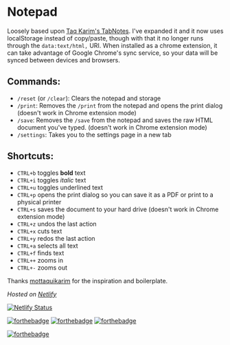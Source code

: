# Notepad

Loosely based upon [Taq Karim's TabNotes](https://mottaquikarim.github.io/dev/posts/a-technique-for-saving-content-from-a-datatext/html-uri/). 
I've expanded it and it now uses localStorage instead of copy/paste, though with that it no longer runs through the `data:text/html,` URI. When installed as a chrome extension, it can take advantage of Google Chrome's sync service, so your data will be synced between devices and browsers. 



## Commands:

- `/reset` (or `/clear`): Clears the notepad and storage
- `/print`: Removes the `/print` from the notepad and opens the print dialog (doesn't work in Chrome extension mode)
- `/save`: Removes the `/save` from the notepad and saves the raw HTML document you've typed. (doesn't work in Chrome extension mode)
- `/settings`: Takes you to the settings page in a new tab

## Shortcuts: 

- `CTRL+b` toggles **bold** text
- `CTRL+i` toggles *italic* text
- `CTRL+u` toggles <underline>underlined<underline> text
- `CTRL+p` opens the print dialog so you can save it as a PDF or print to a physical printer
- `CTRL+s` saves the document to your hard drive (doesn't work in Chrome extension mode)
- `CTRL+z` undos the last action
- `CTRL+x` cuts text
- `CTRL+y` redos the last action
- `CTRL+a` selects all text 
- `CTRL+f` finds text  
- `CTRL++` zooms in
- `CTRL+-` zooms out


Thanks [mottaquikarim](https://github.com/mottaquikarim) for the inspiration and boilerplate.

*Hosted on [Netlify](https://netlify.com)*
  
[![Netlify Status](https://api.netlify.com/api/v1/badges/c4360102-d0c2-4a17-9f8a-d37f33fa668b/deploy-status)](https://app.netlify.com/sites/tabbywordeditor/deploys)

  
  [![forthebadge](https://forthebadge.com/images/badges/uses-html.svg)](https://forthebadge.com)
  [![forthebadge](https://forthebadge.com/images/badges/uses-css.svg)](https://forthebadge.com)
  [![forthebadge](https://forthebadge.com/images/badges/uses-js.svg)](https://forthebadge.com)
  
  [![forthebadge](https://forthebadge.com/images/badges/works-on-my-machine.svg)](https://forthebadge.com)
